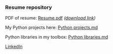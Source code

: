 ### Resume repository

PDF of resume: [Resume.pdf](Resume%20(Dmitry%20Sholomitsky).pdf) *([download link](https://github.com/dmitry-rvn/Resume/raw/main/Resume%20(Dmitry%20Sholomitsky).pdf))*

My Python projects here: [Python projects.md](Python%20projects.md)

Python libraries in my toolbox: [Python libraries.md](Python%20libraries.md)

[LinkedIn](https://www.linkedin.com/in/dmitry-sholomitsky-4ab624b0/)
